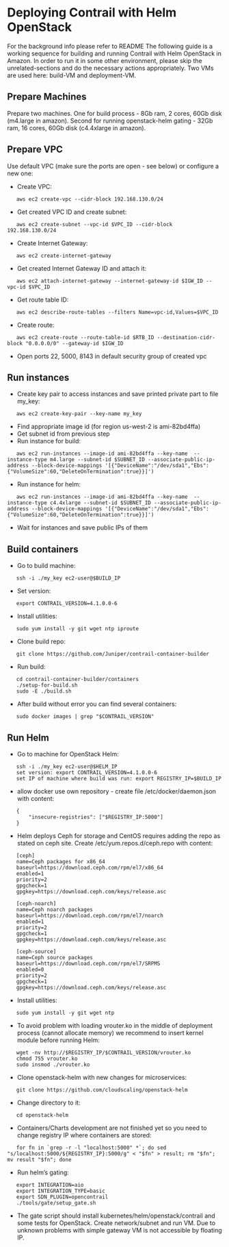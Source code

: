 # Deploying Contrail with Helm OpenStack

For the background info  please refer to README
The following guide is a working sequence for building and running Contrail with Helm OpenStack in Amazon. In order to run it in some other environment, please skip the unrelated-sections and do the necessary actions appropriately.
Two VMs are used here: build-VM and deployment-VM.

## Prepare Machines
 
Prepare two machines. One for build process - 8Gb ram, 2 cores, 60Gb disk (m4.large in amazon). Second for running openstack-helm gating - 32Gb ram, 16 cores, 60Gb disk (c4.4xlarge in amazon).

## Prepare VPC

Use default VPC (make sure the ports are open - see below) or configure a new one:
* Create VPC: 
```
   aws ec2 create-vpc --cidr-block 192.168.130.0/24
```
* Get created VPC ID and create subnet: 
```
   aws ec2 create-subnet --vpc-id $VPC_ID --cidr-block 192.168.130.0/24
```
* Create Internet Gateway: 
```
   aws ec2 create-internet-gateway
```
* Get created Internet Gateway ID and attach it: 
```
   aws ec2 attach-internet-gateway --internet-gateway-id $IGW_ID --vpc-id $VPC_ID
```
* Get route table ID: 
```
   aws ec2 describe-route-tables --filters Name=vpc-id,Values=$VPC_ID
```
* Create route: 
```
   aws ec2 create-route --route-table-id $RTB_ID --destination-cidr-block "0.0.0.0/0" --gateway-id $IGW_ID
```
* Open ports 22, 5000, 8143 in default security group of created vpc

## Run instances
* Create key pair to access instances and save printed private part to file my_key: 
```
   aws ec2 create-key-pair --key-name my_key
```
* Find appropriate image id (for region us-west-2 is ami-82bd4ffa)
* Get subnet id from previous step
* Run instance for build: 
```
   aws ec2 run-instances --image-id ami-82bd4ffa --key-name  --instance-type m4.large --subnet-id $SUBNET_ID --associate-public-ip-address --block-device-mappings '[{"DeviceName":"/dev/sda1","Ebs":{"VolumeSize":60,"DeleteOnTermination":true}}]')
```
* Run instance for helm: 
```
   aws ec2 run-instances --image-id ami-82bd4ffa --key-name  --instance-type c4.4xlarge --subnet-id $SUBNET_ID --associate-public-ip-address --block-device-mappings '[{"DeviceName":"/dev/sda1","Ebs":{"VolumeSize":60,"DeleteOnTermination":true}}]')
```
* Wait for instances and save public IPs of them

## Build containers

* Go to build machine:
```
   ssh -i ./my_key ec2-user@$BUILD_IP
```
* Set version: 
```
   export CONTRAIL_VERSION=4.1.0.0-6
```
* Install utilities: 
```
   sudo yum install -y git wget ntp iproute
```
* Clone build repo: 
```
   git clone https://github.com/Juniper/contrail-container-builder
```
* Run build:
```
   cd contrail-container-builder/containers
   ./setup-for-build.sh
   sudo -E ./build.sh
```
* After build without error you can find several containers: 
```
   sudo docker images | grep "$CONTRAIL_VERSION"
```

## Run Helm

* Go to machine for OpenStack Helm: 
```
   ssh -i ./my_key ec2-user@$HELM_IP
   set version: export CONTRAIL_VERSION=4.1.0.0-6
   set IP of machine where build was run: export REGISTRY_IP=$BUILD_IP
```
* allow docker use own repository - create file /etc/docker/daemon.json with content: 
```
   {
       "insecure-registries": ["$REGISTRY_IP:5000"]
   }
```
* Helm deploys Ceph for storage and CentOS requires adding the repo as stated on ceph site. Create /etc/yum.repos.d/ceph.repo with content:
```
   [ceph]
   name=Ceph packages for x86_64
   baseurl=https://download.ceph.com/rpm/el7/x86_64
   enabled=1
   priority=2
   gpgcheck=1
   gpgkey=https://download.ceph.com/keys/release.asc

   [ceph-noarch]
   name=Ceph noarch packages
   baseurl=https://download.ceph.com/rpm/el7/noarch
   enabled=1
   priority=2
   gpgcheck=1
   gpgkey=https://download.ceph.com/keys/release.asc

   [ceph-source]
   name=Ceph source packages
   baseurl=https://download.ceph.com/rpm/el7/SRPMS
   enabled=0
   priority=2
   gpgcheck=1
   gpgkey=https://download.ceph.com/keys/release.asc
```
* Install utilities: 
```
   sudo yum install -y git wget ntp
```
* To avoid problem with loading vrouter.ko in the middle of deployment process (cannot allocate memory) we recommend to insert kernel module before running Helm:
```
   wget -nv http://$REGISTRY_IP/$CONTRAIL_VERSION/vrouter.ko
   chmod 755 vrouter.ko
   sudo insmod ./vrouter.ko
```
* Clone openstack-helm with new changes for microservices: 
```
   git clone https://github.com/cloudscaling/openstack-helm
```
* Change directory to it: 
```
   cd openstack-helm
```
* Containers/Charts development are not finished yet so you need to change registry IP where containers are stored:
```
   for fn in `grep -r -l "localhost:5000" *`; do sed "s/localhost:5000/${REGISTRY_IP}:5000/g" < "$fn" > result; rm "$fn"; mv result "$fn"; done
```
* Run helm’s gating:
```
   export INTEGRATION=aio
   export INTEGRATION_TYPE=basic
   export SDN_PLUGIN=opencontrail
   ./tools/gate/setup_gate.sh
```
* The gate script should install kubernetes/helm/openstack/contrail and some tests for OpenStack. Create network/subnet and run VM. Due to unknown problems with simple gateway VM is not accessible by floating IP.
